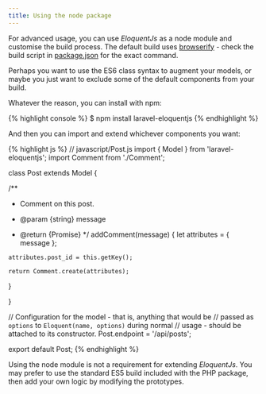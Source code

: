```yaml
---
title: Using the node package
---
```


For advanced usage, you can use *EloquentJs* as a node module and customise the build
process. The default build uses [browserify](http://browserify.org/) - check the build script in
[package.json](https://github.com/parsnick/eloquentjs-client/blob/master/package.json)
for the exact command.

Perhaps you want to use the ES6 class syntax to augment your models, or maybe
you just want to exclude some of the default components from your build.

Whatever the reason, you can install with npm:

<div class="ui segment terminal sample">
  <div class="ui right corner label"></div>
{% highlight console %}
$ npm install laravel-eloquentjs
{% endhighlight %}
</div>

And then you can import and extend whichever components you want:

<div class="ui segment es6 sample">
  <div class="ui right corner label"></div>
{% highlight js %}
// javascript/Post.js
import { Model } from 'laravel-eloquentjs';
import Comment from './Comment';

class Post extends Model {

  /**
   * Comment on this post.

   * @param {string} message
   * @return {Promise}
   */
  addComment(message) {
    let attributes = {
      message
    };

    attributes.post_id = this.getKey();

    return Comment.create(attributes);
  }

}

// Configuration for the model - that is, anything that would be
// passed as `options` to `Eloquent(name, options)` during normal
// usage - should be attached to its constructor.
Post.endpoint = '/api/posts';

export default Post;
{% endhighlight %}
</div>

<div class="ui basic secondary segment">
  Using the node module is not a requirement for extending <em>EloquentJs</em>.
  You may prefer to use the standard ES5 build included with the PHP
  package, then add your own logic by modifying the prototypes.
</div>